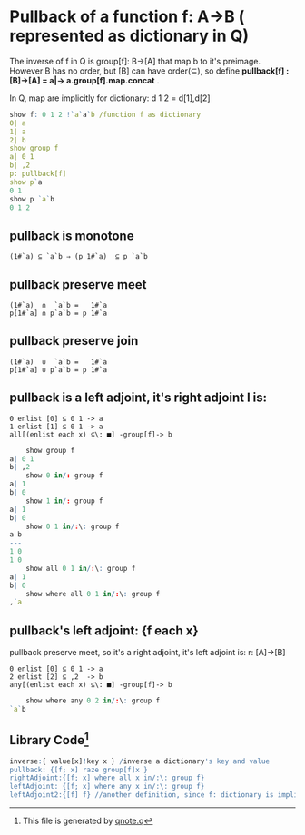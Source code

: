 # Pullback of a function f: A->B ( represented as dictionary in Q)
The inverse of f in Q is group[f]: B->[A] that map b to it's preimage. However B has no order, but [B] can have order(⊆),
so define **pullback[f] : [B]->[A] = a|-> a.group[f].map.concat** .

In Q, map are implicitly for dictionary: d 1 2 = d[1],d[2]

~~~q
show f: 0 1 2 !`a`a`b /function f as dictionary
0| a
1| a
2| b
show group f
a| 0 1
b| ,2
p: pullback[f]
show p`a
0 1
show p `a`b
0 1 2

~~~
## pullback is monotone

    (1#`a) ⊆ `a`b ⇒ (p 1#`a)  ⊆ p `a`b

## pullback preserve meet
    (1#`a)  ∩  `a`b =   1#`a
    p[1#`a] ∩ p`a`b = p 1#`a
    
## pullback preserve join
    
    (1#`a)  ∪  `a`b =   1#`a
    p[1#`a] ∪ p`a`b = p 1#`a
    
       
## pullback is a left adjoint, it's right adjoint l is:

    0 enlist [0] ⊆ 0 1 -> a
    1 enlist [1] ⊆ 0 1 -> a
    all[(enlist each x) ⊆\: ■] -group[f]-> b
    
~~~q
    show group f
a| 0 1
b| ,2
    show 0 in/: group f
a| 1
b| 0
    show 1 in/: group f
a| 1
b| 0
    show 0 1 in/:\: group f 
a b
---
1 0
1 0
    show all 0 1 in/:\: group f 
a| 1
b| 0
    show where all 0 1 in/:\: group f
,`a
~~~
    
    
## pullback's left adjoint: {f each x}
pullback preserve meet, so it's a right adjoint, it's left adjoint is:
    r: [A]->[B]

    0 enlist [0] ⊆ 0 1 -> a
    2 enlist [2] ⊆ ,2  -> b
    any[(enlist each x) ⊆\: ■] -group[f]-> b

~~~q
    show where any 0 2 in/:\: group f
`a`b
~~~
## Library Code[^1]
~~~q
inverse:{ value[x]!key x } /inverse a dictionary's key and value
pullback: {[f; x] raze group[f]x }
rightAdjoint:{[f; x] where all x in/:\: group f}
leftAdjoint: {[f; x] where any x in/:\: group f}
leftAdjoint2:{[f] f} //another definition, since f: dictionary is implicitly mapped
~~~

[^1]: This file is generated by [qnote.q](https://github.com/co-dh/qnote)
